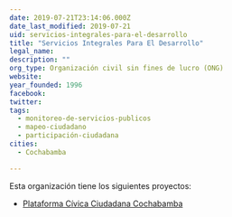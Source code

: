```yaml
---
date: 2019-07-21T23:14:06.000Z
date_last_modified: 2019-07-21
uid: servicios-integrales-para-el-desarrollo
title: "Servicios Integrales Para El Desarrollo"
legal_name: 
description: ""
org_type: Organización civil sin fines de lucro (ONG)
website: 
year_founded: 1996
facebook: 
twitter: 
tags:
  - monitoreo-de-servicios-publicos
  - mapeo-ciudadano
  - participación-ciudadana
cities: 
  - Cochabamba

---
```


Esta organización tiene los siguientes proyectos:

- [Plataforma Cívica Ciudadana Cochabamba](/proyectos/plataforma-civica-ciudadana-cochabamba)
